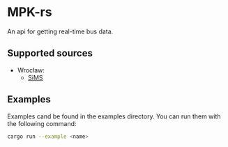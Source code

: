 # MPK-rs

An api for getting real-time bus data.

## Supported sources

- Wrocław:
  - [SiMS](https://mapa.dla.sims.pl/)

## Examples

Examples cand be found in the examples directory. You can run them with the
following command:

```bash
cargo run --example <name>
```
